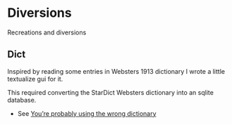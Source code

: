 # Diversions

Recreations and diversions

## Dict

Inspired by reading some entries in Websters 1913 dictionary I wrote a little textualize gui for it.

This required converting the StarDict Websters dictionary into an sqlite database.

* See [You’re probably using the wrong dictionary](http://jsomers.net/blog/dictionary)


